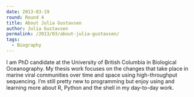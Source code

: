 ```yaml
---
date: 2013-03-19
round: Round 4
title: About Julia Gustavsen
author: Julia Gustavsen
permalink: /2013/03/about-julia-gustavsen/
tags:
  - Biography
---
```

I am PhD candidate at the University of British Columbia in Biological Oceanography. My thesis work focuses on the changes that take place in marine viral communities over time and space using high-throughput sequencing. I&#8217;m still pretty new to programming but enjoy using and learning more about R, Python and the shell in my day-to-day work.
